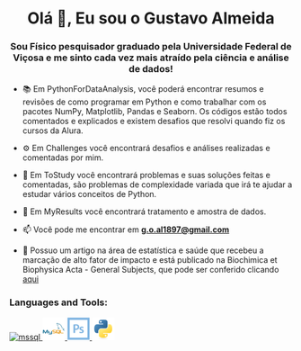 <h1 align="center">Olá 👋, Eu sou o Gustavo Almeida</h1>
<h3 align="center">Sou Físico pesquisador graduado pela Universidade Federal de Viçosa e me sinto cada vez mais atraído pela ciência e análise de dados!</h3>

- 📚 Em PythonForDataAnalysis, você poderá encontrar resumos e revisões de como programar em Python e como trabalhar com os pacotes NumPy, Matplotlib, Pandas e Seaborn. Os códigos estão todos comentados e explicados e existem desafios que resolvi quando fiz os cursos da Alura.

- ⚙️ Em Challenges você encontrará desafios e análises realizadas e comentadas por mim. 

- 🌱 Em ToStudy você encontrará problemas e suas soluções feitas e comentadas, são problemas de complexidade variada que irá te ajudar a estudar vários conceitos de Python.

- 🎲 Em MyResults você encontrará tratamento e amostra de dados.

- 📫 Você pode me encontrar em **g.o.al1897@gmail.com**

- 📑 Possuo um artigo na área de estatística e saúde que recebeu a marcação de alto fator de impacto e está publicado na Biochimica et Biophysica Acta - General Subjects, que pode ser conferido clicando [aqui](https://www.sciencedirect.com/science/article/pii/S0304416518300333?via%3Dihub)

</p>

<h3 align="left">Languages and Tools:</h3>
<p align="left"> <a href="https://www.microsoft.com/en-us/sql-server" target="_blank" rel="noreferrer"> <img src="https://www.svgrepo.com/show/303229/microsoft-sql-server-logo.svg" alt="mssql" width="40" height="40"/> </a> <a href="https://www.mysql.com/" target="_blank" rel="noreferrer"> <img src="https://raw.githubusercontent.com/devicons/devicon/master/icons/mysql/mysql-original-wordmark.svg" alt="mysql" width="40" height="40"/> </a> <a href="https://www.photoshop.com/en" target="_blank" rel="noreferrer"> <img src="https://raw.githubusercontent.com/devicons/devicon/master/icons/photoshop/photoshop-line.svg" alt="photoshop" width="40" height="40"/> </a> <a href="https://www.python.org" target="_blank" rel="noreferrer"> <img src="https://raw.githubusercontent.com/devicons/devicon/master/icons/python/python-original.svg" alt="python" width="40" height="40"/> </a> </p>

<!---
- 👋 Hi, I’m @goalmeida05
- 👀 I’m interested in ...
- 🌱 I’m currently learning ...
- 💞️ I’m looking to collaborate on ...
- 📫 How to reach me ...


goalmeida05/goalmeida05 is a ✨ special ✨ repository because its `README.md` (this file) appears on your GitHub profile.
You can click the Preview link to take a look at your changes.
--->

